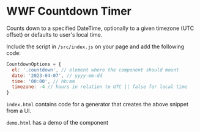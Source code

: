 # WWF Countdown Timer

Counts down to a specified DateTime, optionally to a given timezone (UTC offset) or defaults to user's local time.

Include the script in `/src/index.js` on your page and add the following code:

```js
CountdownOptions = {
  el: '.countdown', // element where the component should mount
  date: '2023-04-07', // yyyy-mm-dd
  time: '00:00', // hh:mm
  timezone: -4 // hours in relation to UTC || false for local time
}
```

`index.html` contains code for a generator that creates the above snippet from a UI.

`demo.html` has a demo of the component
